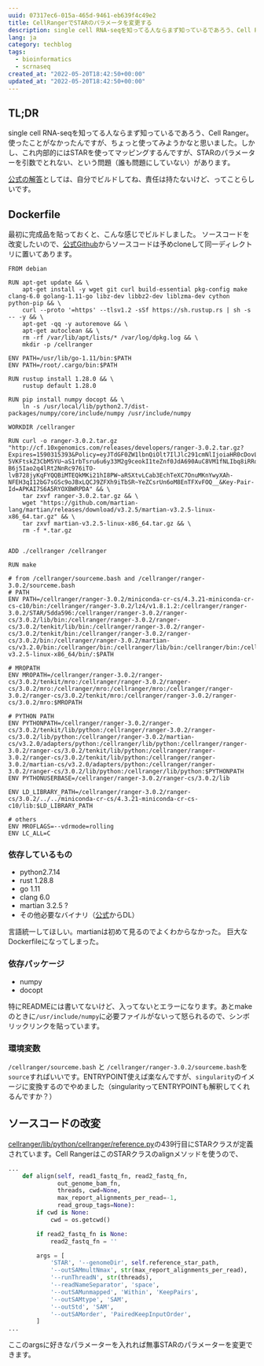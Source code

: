 ```yaml
---
uuid: 07317ec6-015a-465d-9461-eb639f4c49e2
title: CellRangerでSTARのパラメータを変更する
description: single cell RNA-seqを知ってる人ならまず知っているであろう、Cell Ranger。使ったことがなかったんですが、ちょっと使ってみようかなと思いました。しかし、これ内部的にはSTARを使ってマッピングするんですが、STARのパラメーターを引数でとれない、という問題（誰も問題にしていない）があります。公式の解答としては、自分でビルドしてね、責任は持たないけど、ってことらしいです。
lang: ja
category: techblog
tags:
  - bioinformatics
  - scrnaseq
created_at: "2022-05-20T18:42:50+00:00"
updated_at: "2022-05-20T18:42:50+00:00"
---
```


## TL;DR

single cell RNA-seqを知ってる人ならまず知っているであろう、Cell Ranger。使ったことがなかったんですが、ちょっと使ってみようかなと思いました。しかし、これ内部的にはSTARを使ってマッピングするんですが、STARのパラメーターを引数でとれない、という問題（誰も問題にしていない）があります。

[公式の解答](https://kb.10xgenomics.com/hc/en-us/articles/360003877352-How-can-I-modify-the-STAR-alignment-parameters-in-Cell-Ranger-)としては、自分でビルドしてね、責任は持たないけど、ってことらしいです。

## Dockerfile

最初に完成品を貼っておくと、こんな感じでビルドしました。
ソースコードを改変したいので、[公式Github](https://github.com/10XGenomics/cellranger)からソースコードは予めcloneして同一ディレクトリに置いてあります。

```docker
FROM debian

RUN apt-get update && \
    apt-get install -y wget git curl build-essential pkg-config make clang-6.0 golang-1.11-go libz-dev libbz2-dev liblzma-dev cython python-pip && \
    curl --proto '=https' --tlsv1.2 -sSf https://sh.rustup.rs | sh -s -- -y && \
    apt-get -qq -y autoremove && \
    apt-get autoclean && \
    rm -rf /var/lib/apt/lists/* /var/log/dpkg.log && \
    mkdir -p /cellranger

ENV PATH=/usr/lib/go-1.11/bin:$PATH
ENV PATH=/root/.cargo/bin:$PATH

RUN rustup install 1.28.0 && \
    rustup default 1.28.0 

RUN pip install numpy docopt && \
    ln -s /usr/local/lib/python2.7/dist-packages/numpy/core/include/numpy /usr/include/numpy

WORKDIR /cellranger

RUN curl -o ranger-3.0.2.tar.gz "http://cf.10xgenomics.com/releases/developers/ranger-3.0.2.tar.gz?Expires=1590315393&Policy=eyJTdGF0ZW1lbnQiOlt7IlJlc291cmNlIjoiaHR0cDovL2NmLjEweGdlbm9taWNzLmNvbS9yZWxlYXNlcy9kZXZlbG9wZXJzL3Jhbmdlci0zLjAuMi50YXIuZ3oiLCJDb25kaXRpb24iOnsiRGF0ZUxlc3NUaGFuIjp7IkFXUzpFcG9jaFRpbWUiOjE1OTAzMTUzOTN9fX1dfQ__&Signature=SVmge3JPzIIYfhszzUjw7Dv9ilbAWVcNTyFSrjtfUZhjyW0p11zAhqPD1PzK04pm5wJDwhzG5GNfsY8hSPbrGliGBsrBTj8MhguBQu7O2DYMOk5ej-5VKFtskZ3CbM5YU~aS1rbTsru6u6y33M2g9ceokI1teZnf0JdA690AuC8VM1fNLIbq8iRRoNOdz7DsG6-B6j5Iao2q4lRt2NnRc976iTO-lvB728jyKqFYQQBiMTEQkMKi21hI8PW~aRSXtvLCab3EchTeXC7OnuMKnYwyXAh-NFEH3qI12bG7sGSc9oJBxLQCJ9ZFXh9iTbSR~YeZCsrUn6oM8EnTFXvFOQ__&Key-Pair-Id=APKAI7S6A5RYOXBWRPDA" && \
    tar zxvf ranger-3.0.2.tar.gz && \
    wget "https://github.com/martian-lang/martian/releases/download/v3.2.5/martian-v3.2.5-linux-x86_64.tar.gz" && \
    tar zxvf martian-v3.2.5-linux-x86_64.tar.gz && \
    rm -f *.tar.gz


ADD ./cellranger /cellranger

RUN make

# from /cellranger/sourceme.bash and /cellranger/ranger-3.0.2/sourceme.bash
# PATH
ENV PATH=/cellranger/ranger-3.0.2/miniconda-cr-cs/4.3.21-miniconda-cr-cs-c10/bin:/cellranger/ranger-3.0.2/lz4/v1.8.1.2:/cellranger/ranger-3.0.2/STAR/5dda596:/cellranger/ranger-3.0.2/ranger-cs/3.0.2/lib/bin:/cellranger/ranger-3.0.2/ranger-cs/3.0.2/tenkit/lib/bin:/cellranger/ranger-3.0.2/ranger-cs/3.0.2/tenkit/bin:/cellranger/ranger-3.0.2/ranger-cs/3.0.2/bin:/cellranger/ranger-3.0.2/martian-cs/v3.2.0/bin:/cellranger/bin:/cellranger/lib/bin:/cellranger/bin:/cellranger/lib/bin:/cellranger/tenkit/bin/:/cellranger/martian-v3.2.5-linux-x86_64/bin/:$PATH

# MROPATH
ENV MROPATH=/cellranger/ranger-3.0.2/ranger-cs/3.0.2/tenkit/mro:/cellranger/ranger-3.0.2/ranger-cs/3.0.2/mro:/cellranger/mro:/cellranger/mro:/cellranger/ranger-3.0.2/ranger-cs/3.0.2/tenkit/mro:/cellranger/ranger-3.0.2/ranger-cs/3.0.2/mro:$MROPATH

# PYTHON PATH
ENV PYTHONPATH=/cellranger/ranger-3.0.2/ranger-cs/3.0.2/tenkit/lib/python:/cellranger/ranger-3.0.2/ranger-cs/3.0.2/lib/python:/cellranger/ranger-3.0.2/martian-cs/v3.2.0/adapters/python:/cellranger/lib/python:/cellranger/ranger-3.0.2/ranger-cs/3.0.2/tenkit/lib/python:/cellranger/ranger-3.0.2/ranger-cs/3.0.2/tenkit/lib/python:/cellranger/ranger-3.0.2/martian-cs/v3.2.0/adapters/python:/cellranger/ranger-3.0.2/ranger-cs/3.0.2/lib/python:/cellranger/lib/python:$PYTHONPATH
ENV PYTHONUSERBASE=/cellranger/ranger-3.0.2/ranger-cs/3.0.2/lib

ENV LD_LIBRARY_PATH=/cellranger/ranger-3.0.2/ranger-cs/3.0.2/../../miniconda-cr-cs/4.3.21-miniconda-cr-cs-c10/lib:$LD_LIBRARY_PATH 

# others
ENV MROFLAGS=--vdrmode=rolling
ENV LC_ALL=C
```

### 依存しているもの

- python2.7.14
- rust 1.28.8
- go 1.11
- clang 6.0
- martian 3.2.5 ?
- その他必要なバイナリ（[公式](https://support.10xgenomics.com/developers/software/downloads/latest)からDL）

言語統一してほしい。martianは初めて見るのでよくわからなかった。
巨大なDockerfileになってしまった。

### 依存パッケージ

- numpy
- docopt

特にREADMEには書いてないけど、入ってないとエラーになります。あとmakeのときに`/usr/include/numpy`に必要ファイルがないって怒られるので、シンボリックリンクを貼っています。

### 環境変数

`/cellranger/sourceme.bash` と `/cellranger/ranger-3.0.2/sourceme.bash`を`source`すればいいです。ENTRYPOINT使えば楽なんですが、`singularity`のイメージに変換するのでやめました（singularityってENTRYPOINTも解釈してくれるんですか？）

## ソースコードの改変

[cellranger/lib/python/cellranger/reference.py](https://github.com/10XGenomics/cellranger/blob/master/lib/python/cellranger/reference.py)の439行目にSTARクラスが定義されています。Cell RangerはこのSTARクラスのalignメソッドを使うので、

```python
...
    def align(self, read1_fastq_fn, read2_fastq_fn,
              out_genome_bam_fn,
              threads, cwd=None,
              max_report_alignments_per_read=-1,
              read_group_tags=None):
        if cwd is None:
            cwd = os.getcwd()

        if read2_fastq_fn is None:
            read2_fastq_fn = ''

        args = [
            'STAR', '--genomeDir', self.reference_star_path,
            '--outSAMmultNmax', str(max_report_alignments_per_read),
            '--runThreadN', str(threads),
            '--readNameSeparator', 'space',
            '--outSAMunmapped', 'Within', 'KeepPairs',
            '--outSAMtype', 'SAM',
            '--outStd', 'SAM',
            '--outSAMorder', 'PairedKeepInputOrder',
        ]
...
```

ここのargsに好きなパラメーターを入れれば無事STARのパラメーターを変更できます。
